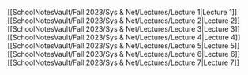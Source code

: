 [[SchoolNotesVault/Fall 2023/Sys & Net/Lectures/Lecture 1|Lecture 1]]
[[SchoolNotesVault/Fall 2023/Sys & Net/Lectures/Lecture 2|Lecture 2]]
[[SchoolNotesVault/Fall 2023/Sys & Net/Lectures/Lecture 3|Lecture 3]]
[[SchoolNotesVault/Fall 2023/Sys & Net/Lectures/Lecture 4|Lecture 4]]
[[SchoolNotesVault/Fall 2023/Sys & Net/Lectures/Lecture 5|Lecture 5]]
[[SchoolNotesVault/Fall 2023/Sys & Net/Lectures/Lecture 6|Lecture 6]]
[[SchoolNotesVault/Fall 2023/Sys & Net/Lectures/Lecture 7|Lecture 7]]
